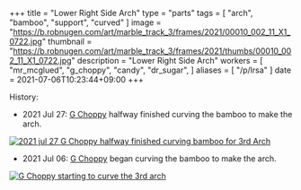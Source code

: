 +++
title = "Lower Right Side Arch"
type = "parts"
tags = [ "arch", "bamboo", "support", "curved" ]
image = "https://b.robnugen.com/art/marble_track_3/frames/2021/00010_002_11_X1_0722.jpg"
thumbnail = "https://b.robnugen.com/art/marble_track_3/frames/2021/thumbs/00010_002_11_X1_0722.jpg"
description = "Lower Right Side Arch"
workers = [
    "mr_mcglued",
    "g_choppy",
    "candy",
    "dr_sugar",
]
aliases = [
    "/p/lrsa"
]
date = 2021-07-06T10:23:44+09:00
+++


History:

* 2021 Jul 27: [G Choppy](/workers/g_choppy/) halfway finished curving the bamboo to make the arch.

[![2021 jul 27 G Choppy halfway finished curving bamboo for 3rd Arch](//b.robnugen.com/art/marble_track_3/track/parts/2021/thumbs/2021_jul_27_G_Choppy_halfway_finished_curving_bamboo_for_3rd_Arch.jpg)](//b.robnugen.com/art/marble_track_3/track/parts/2021/2021_jul_27_G_Choppy_halfway_finished_curving_bamboo_for_3rd_Arch.jpg)

* 2021 Jul 06: [G Choppy](/workers/g_choppy/) began curving the bamboo to make the arch.

[![G Choppy starting to curve the 3rd arch](//b.robnugen.com/art/marble_track_3/frames/2021/thumbs/00010_002_11_X1_0722.jpg)](//b.robnugen.com/art/marble_track_3/frames/2021/00010_002_11_X1_0722.jpg)
